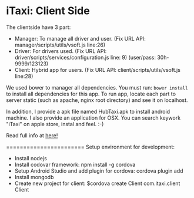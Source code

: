 iTaxi: Client Side
===

The clientside have 3 part:
- Manager: To manage all driver and user. (Fix URL API: manager/scripts/utils/vsoft.js line:26)
- Driver: For drivers used. (Fix URL API: driver/scripts/services/configuration.js line: 9) (user/pass: 30h-9999/123123)
- Client: Hybrid app for users. (Fix URL API: client/scripts/utils/vsoft.js line:28)

We used bower to manager all dependencies. You must run: `bower install` to install all dependencies for this app.
To run app, locate each part to server static (such as apache, nginx root directory) and see it on localhost.

In addition, I provide a apk file named HubTaxi.apk to install android machine. I also provide an application for OSX. You can search keywork "iTaxi" on apple store, instal and feel. :-)

Read full info at [here!](https://github.com/nhatvhm/TaxiServer)

=======================
Setup environment for development:
- Install nodejs
- Install codovar framework: npm install -g cordova
- Setup Android Studio and add plugin for cordova: cordova plugin add
- Install mongodb
- Create new project for client: $cordova create Client com.itaxi.client Client

